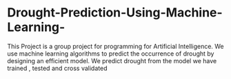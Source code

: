 # Drought-Prediction-Using-Machine-Learning-
This Project is a group project for programming for Artificial Intelligence. We use machine learning algorithms to predict the occurrence of drought by designing an efficient model. We predict drought from the model we have trained , tested and cross validated
